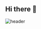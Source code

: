 ## Hi there 👋

![header](https://capsule-render.vercel.app/api?type=wave&color=auto&height=300&section=header&text=seoyeon%20&fontSize=90)
<!--
**stella08312/stella08312** is a ✨ _special_ ✨ repository because its `README.md` (this file) appears on your GitHub profile.

Here are some ideas to get you started:

- 🔭 I’m currently working on ...
- 🌱 I’m currently learning ...
- 👯 I’m looking to collaborate on ...
- 🤔 I’m looking for help with ...
- 💬 Ask me about ...
- 📫 How to reach me: ...
- 😄 Pronouns: ...
- ⚡ Fun fact: ...
-->
